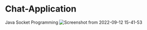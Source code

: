 # Chat-Application
Java Socket Programming
![Screenshot from 2022-09-12 15-41-53](https://user-images.githubusercontent.com/88975401/189648573-df2a78f5-b1bc-467c-94d0-6044564acd18.png)
